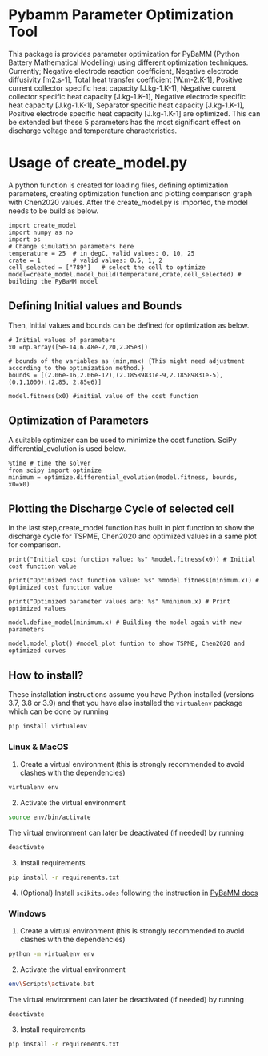 # Pybamm Parameter Optimization Tool
This package is provides parameter optimization for PyBaMM (Python Battery Mathematical Modelling) using different optimization techniques. Currently;
Negative electrode reaction coefficient, Negative electrode diffusivity [m2.s-1], Total heat transfer coefficient [W.m-2.K-1], 
Positive current collector specific heat capacity [J.kg-1.K-1], Negative current collector specific heat capacity [J.kg-1.K-1], 
Negative electrode specific heat capacity [J.kg-1.K-1], Separator specific heat capacity [J.kg-1.K-1],
Positive electrode specific heat capacity [J.kg-1.K-1] are optimized. This can be extended but these 5 parameters has the most significant effect on discharge voltage
and temperature characteristics. 

# Usage of create_model.py
A python function is created for loading files, defining optimization parameters, creating optimization function and plotting comparison graph with Chen2020 values.
After the create_model.py is imported, the model needs to be build as below.
```python3
import create_model
import numpy as np
import os
# Change simulation parameters here
temperature = 25  # in degC, valid values: 0, 10, 25
crate = 1         # valid values: 0.5, 1, 2
cell_selected = ["789"]   # select the cell to optimize
model=create_model.model_build(temperature,crate,cell_selected) # building the PyBaMM model
```
## Defining Initial values and Bounds
Then, Initial values and bounds can be defined for optimization as below.
```python3
# Initial values of parameters
x0 =np.array([5e-14,6.48e-7,20,2.85e3])  

# bounds of the variables as (min,max) {This might need adjustment according to the optimization method.}
bounds = [(2.06e-16,2.06e-12),(2.18589831e-9,2.18589831e-5),(0.1,1000),(2.85, 2.85e6)] 

model.fitness(x0) #initial value of the cost function
```
## Optimization of Parameters
A suitable optimizer can be used to minimize the cost function. SciPy differential_evolution is used below.
```python3
%time # time the solver
from scipy import optimize
minimum = optimize.differential_evolution(model.fitness, bounds, x0=x0)
```
## Plotting the Discharge Cycle of selected cell
In the last step,create_model function has built in plot function to show the discharge cycle for TSPME, Chen2020 and optimized values in 
a same plot for comparison.
```python3
print("Initial cost function value: %s" %model.fitness(x0)) # Initial cost function value

print("Optimized cost function value: %s" %model.fitness(minimum.x)) # Optimized cost function value

print("Optimized parameter values are: %s" %minimum.x) # Print optimized values

model.define_model(minimum.x) # Building the model again with new parameters

model.model_plot() #model_plot funtion to show TSPME, Chen2020 and optimized curves
```

## How to install?
These installation instructions assume you have Python installed (versions 3.7, 3.8 or 3.9) and that you have also installed the `virtualenv` package which can be done by running
```bash
pip install virtualenv
```

### Linux & MacOS
1. Create a virtual environment (this is strongly recommended to avoid clashes with the dependencies)
```bash
virtualenv env
```

2. Activate the virtual environment
```bash
source env/bin/activate
```
The virtual environment can later be deactivated (if needed) by running
```bash
deactivate
```

3. Install requirements
```bash
pip install -r requirements.txt
```

4. (Optional) Install `scikits.odes` following the instruction in [PyBaMM docs](https://pybamm.readthedocs.io/en/latest/install/GNU-linux.html#optional-scikits-odes-solver)

### Windows
1. Create a virtual environment (this is strongly recommended to avoid clashes with the dependencies)
```bash
python -m virtualenv env
```

2. Activate the virtual environment
```bash
env\Scripts\activate.bat
```
The virtual environment can later be deactivated (if needed) by running
```bash
deactivate
```

3. Install requirements
```bash
pip install -r requirements.txt
```